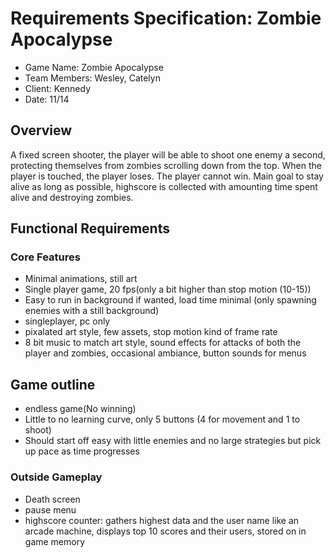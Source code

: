 # Requirements Specification: Zombie Apocalypse
- Game Name: Zombie Apocalypse
- Team Members: Wesley, Catelyn
- Client: Kennedy
- Date: 11/14
## Overview
A fixed screen shooter, the player will be able to shoot one enemy a second, protecting themselves from zombies scrolling down from the top. When the player is touched, the player loses. The player cannot win. Main goal to stay alive as long as possible, highscore is collected with amounting time spent alive and destroying zombies.

## Functional Requirements
### Core Features 
- Minimal animations, still art
- Single player game, 20 fps(only a bit higher than stop motion (10-15))
- Easy to run in background if wanted, load time minimal (only spawning enemies with a still background)
- singleplayer, pc only
- pixalated art style, few assets, stop motion kind of frame rate
- 8 bit music to match art style, sound effects for attacks of both the player and zombies, occasional ambiance, button sounds for menus


## Game outline
- endless game(No winning)
- Little to no learning curve, only 5 buttons (4 for movement and 1 to shoot)
- Should start off easy with little enemies and no large strategies but pick up pace as time progresses
### Outside Gameplay
- Death screen
- pause menu
- highscore counter: gathers highest data and the user name like an arcade machine, displays top 10 scores and their users, stored on in game memory
